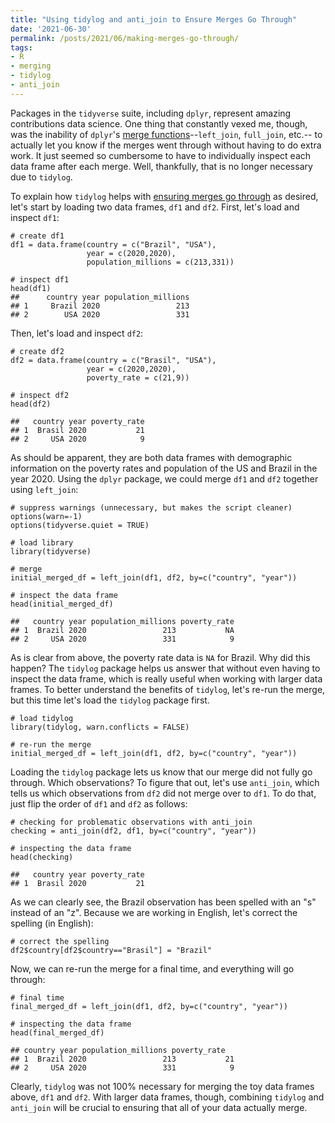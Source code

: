 ```yaml
---
title: "Using tidylog and anti_join to Ensure Merges Go Through"
date: '2021-06-30'
permalink: /posts/2021/06/making-merges-go-through/
tags:
- R
- merging
- tidylog
- anti_join
---
```


Packages in the `tidyverse` suite, including `dplyr`, represent amazing contributions data science. One thing that constantly vexed me, though, was the inability of `dplyr`'s [merge functions](https://dplyr.tidyverse.org/reference/join.html)--`left_join`, `full_join`, etc.-- to actually let you know if the merges went through without having to do extra work. It just seemed so cumbersome to have to individually inspect each data frame after each merge. Well, thankfully, that is no longer necessary due to `tidylog`.

To explain how `tidylog` helps with [ensuring merges go through](https://cran.r-project.org/web/packages/tidylog/readme/README.html) as desired, let's start by loading two data frames, `df1` and `df2`. First, let's load and inspect `df1`:

```{r}
# create df1
df1 = data.frame(country = c("Brazil", "USA"),
                 year = c(2020,2020),
                 population_millions = c(213,331))

# inspect df1
head(df1)
##      country year population_millions
## 1     Brazil 2020                 213
## 2        USA 2020                 331
```

Then, let's load and inspect `df2`:

```{r}
# create df2
df2 = data.frame(country = c("Brasil", "USA"),
                 year = c(2020,2020),
                 poverty_rate = c(21,9))

# inspect df2
head(df2)

##   country year poverty_rate
## 1  Brasil 2020           21
## 2     USA 2020            9
```

As should be apparent, they are both data frames with demographic information on the poverty rates and population of the US and Brazil in the year 2020. Using the `dplyr` package, we could merge `df1` and `df2` together using `left_join`:

```{r}
# suppress warnings (unnecessary, but makes the script cleaner)
options(warn=-1)
options(tidyverse.quiet = TRUE)

# load library
library(tidyverse)

# merge
initial_merged_df = left_join(df1, df2, by=c("country", "year"))

# inspect the data frame
head(initial_merged_df)

##   country year population_millions poverty_rate
## 1  Brazil 2020                 213           NA
## 2     USA 2020                 331            9
```

As is clear from above, the poverty rate data is `NA` for Brazil. Why did this happen? The `tidylog` package helps us answer that without even having to inspect the data frame, which is really useful when working with larger data frames. To better understand the benefits of `tidylog`, let's re-run the merge, but this time let's load the `tidylog` package first.

```{r}
# load tidylog
library(tidylog, warn.conflicts = FALSE)

# re-run the merge
initial_merged_df = left_join(df1, df2, by=c("country", "year"))
```

Loading the `tidylog` package lets us know that our merge did not fully go through. Which observations? To figure that out, let's use `anti_join`, which tells us which observations from `df2` did not merge over to `df1`. To do that, just flip the order of `df1` and `df2` as follows:

```{r}
# checking for problematic observations with anti_join
checking = anti_join(df2, df1, by=c("country", "year"))

# inspecting the data frame
head(checking)

##   country year poverty_rate
## 1  Brasil 2020           21
```

As we can clearly see, the Brazil observation has been spelled with an "s" instead of an "z". Because we are working in English, let's correct the spelling (in English):

```{r}
# correct the spelling
df2$country[df2$country=="Brasil"] = "Brazil"
```

Now, we can re-run the merge for a final time, and everything will go through:

```{r}
# final time
final_merged_df = left_join(df1, df2, by=c("country", "year"))

# inspecting the data frame
head(final_merged_df)

## country year population_millions poverty_rate
## 1  Brazil 2020                 213           21
## 2     USA 2020                 331            9
```

Clearly, `tidylog` was not 100% necessary for merging the toy data frames above, `df1` and `df2`. With larger data frames, though, combining `tidylog` and `anti_join` will be crucial to ensuring that all of your data actually merge.    


